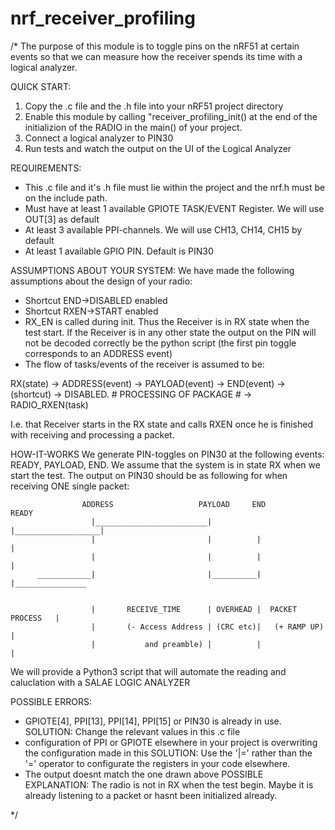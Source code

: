 # nrf_receiver_profiling
/* The purpose of this module is to toggle pins on the nRF51 at certain events so that we can measure
how the receiver spends its time with a logical analyzer.

QUICK START:
1. Copy the .c file and the .h file into your nRF51 project directory
2. Enable this module by calling "receiver_profiling_init() at the end of the initializion of the RADIO in the main() of your project.
3. Connect a logical analyzer to PIN30
4. Run tests and watch the output on the UI of the Logical Analyzer

REQUIREMENTS: 
* This .c file and it's .h file must lie within the project and the nrf.h must be on 
the include path.
* Must have at least 1 available GPIOTE TASK/EVENT Register. We will use OUT[3] as default
* At least 3 available PPI-channels. We will use CH13, CH14, CH15 by default
* At least 1 available GPIO PIN. Default is PIN30


ASSUMPTIONS ABOUT YOUR SYSTEM:
We have made the following assumptions about the design of your radio:
* Shortcut END->DISABLED enabled
* Shortcut RXEN->START enabled
* RX_EN is called during init. Thus the Receiver is in RX state when the test start. If the Receiver is in any other state the output on the PIN will not be decoded correctly be the python script (the first pin toggle corresponds to an ADDRESS event)
* The flow of tasks/events of the receiver is assumed to be:


RX(state) -> ADDRESS(event) -> PAYLOAD(event) -> END(event) -> (shortcut) -> DISABLED. # PROCESSING OF PACKAGE # -> RADIO_RXEN(task)

I.e. that Receiver starts in the RX state and calls RXEN once he is finished with receiving and processing a packet.

HOW-IT-WORKS
We generate PIN-toggles on PIN30 at the following events: READY, PAYLOAD, END. We assume that the system is in state RX
when we start the test. The output on PIN30 should be as following for when receiving ONE single packet:


                    ADDRESS                   PAYLOAD     END                 READY      
                      |_________________________|          |___________________|
                      |                         |          |                   |
                      |                         |          |                   |
          ____________|                         |__________|                   |________________

          
                      |       RECEIVE_TIME      | OVERHEAD |  PACKET PROCESS   |
                      |       (- Access Address | (CRC etc)|   (+ RAMP UP)     |
                      |           and preamble) |          |                   |

We will provide a Python3 script that will automate the reading and caluclation with a SALAE LOGIC ANALYZER

POSSIBLE ERRORS:
* GPIOTE[4], PPI[13], PPI[14], PPI[15] or PIN30 is already in use. 
SOLUTION: Change the relevant values in this .c file
* configuration of PPI or GPIOTE elsewhere in your project is overwriting the configuration made in this 
SOLUTION: Use the '|=' rather than the '=' operator to configurate the registers in your code elsewhere.
* The output doesnt match the one drawn above
    POSSIBLE EXPLANATION: The radio is not in RX when the test begin. Maybe it is already listening to a packet or hasnt been initialized already.

*/
